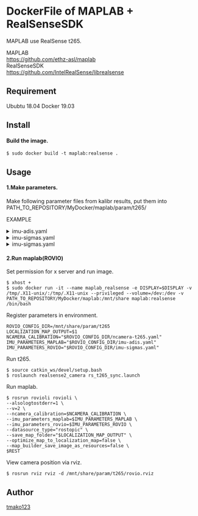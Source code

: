 DockerFile of MAPLAB + RealSenseSDK
====

MAPLAB use RealSense t265.  

MAPLAB  
https://github.com/ethz-asl/maplab  
RealSenseSDK  
https://github.com/IntelRealSense/librealsense

<!--
## Description
## Demo
-->

## Requirement
Ububtu 18.04
Docker 19.03

## Install

#### Build the image.
```
$ sudo docker build -t maplab:realsense .
```

## Usage

#### 1.Make parameters.
Make following parameter files from kalibr results,
put them into PATH_TO_REPOSITORY/MyDocker/maplab/param/t265/

EXAMPLE
<details><summary>imu-adis.yaml</summary><div>
id: c63aecb41bfdfd6b7e1fac37c7cbe7bf  
hardware_id: camera/imu  
sensor_type: IMU  
sigmas:  
  gyro_noise_density: 2.3220154778317275e-03  
  gyro_bias_random_walk_noise_density: 1.7982958907276115e-05  
  acc_noise_density: 2.0285060826919065e-02  
  acc_bias_random_walk_noise_density: 4.7319936547417403e-04  
saturation_accel_max_mps2: 150.0  
saturation_gyro_max_radps: 7.5  
gravity_magnitude_mps2: 9.81  
</div>
</details>


<details><summary>imu-sigmas.yaml</summary><div>
acc_noise_density: 2.0285060826919065e-02  
acc_bias_random_walk_noise_density: 4.7319936547417403e-04  
gyro_noise_density: 2.3220154778317275e-03  
gyro_bias_random_walk_noise_density: 1.7982958907276115e-05  
</div>
</details>

<details><summary>imu-sigmas.yaml</summary><div>
label: "t265_calibration"  
id: 412eab8e4058621f7036b5e765dfe812  
cameras:  
- camera:  
    label: camera/fisheye1  
    id: 54812562fa109c40fe90b29a59dd7798  
    line-delay-nanoseconds: 0  
    image_height: 800  
    image_width: 848  
    type: pinhole  
    intrinsics:  
      cols: 1  
      rows: 4  
      data: [288.6819700148808, 284.87056764099316, 420.20986131934535, 402.7797045021024]  
    distortion:  
      type: equidistant  
      parameters:  
        cols: 1  
        rows: 4  
        data: [-0.005477013337796245, 0.05067263597233775, -0.05055290656828977,
    0.010381072290273024]  
  T_B_C:  
    cols: 4  
    rows: 4  
    data: [-0.99995955, -0.00694458,  0.00571579,  0.01667597,  
0.00691062, -0.99995847, -0.00594143,  0.00800261,  
0.00575681, -0.00590169,  0.99996601,  0.007587,  
 0.       ,   0.       ,   0.       ,   1.        ]  
</div>
</details>

#### 2.Run maplab(ROVIO)
Set permission for x server and run image.
```
$ xhost +
$ sudo docker run -it --name maplab_realsense -e DISPLAY=$DISPLAY -v /tmp/.X11-unix/:/tmp/.X11-unix --privileged --volume=/dev:/dev -v PATH_TO_REPOSITORY/MyDocker/maplab:/mnt/share maplab:realsense /bin/bash
```

Register parameters in environment.
```
ROVIO_CONFIG_DIR=/mnt/share/param/t265
LOCALIZATION_MAP_OUTPUT=$1
NCAMERA_CALIBRATION="$ROVIO_CONFIG_DIR/ncamera-t265.yaml"
IMU_PARAMETERS_MAPLAB="$ROVIO_CONFIG_DIR/imu-adis.yaml"
IMU_PARAMETERS_ROVIO="$ROVIO_CONFIG_DIR/imu-sigmas.yaml"
```

Run t265.
```
$ source catkin_ws/devel/setup.bash
$ roslaunch realsense2_camera rs_t265_sync.launch
```

Run maplab.
```
$ rosrun rovioli rovioli \
--alsologtostderr=1 \
--v=2 \
--ncamera_calibration=$NCAMERA_CALIBRATION \
--imu_parameters_maplab=$IMU_PARAMETERS_MAPLAB \
--imu_parameters_rovio=$IMU_PARAMETERS_ROVIO \
--datasource_type="rostopic" \
--save_map_folder="$LOCALIZATION_MAP_OUTPUT" \
--optimize_map_to_localization_map=false \
--map_builder_save_image_as_resources=false \
$REST
```

View camera position via rviz.
```
$ rosrun rviz rviz -d /mnt/share/param/t265/rovio.rviz
```

<!--
## Contribution
-->

## Author

[tmako123](https://github.com/tmako123/)
